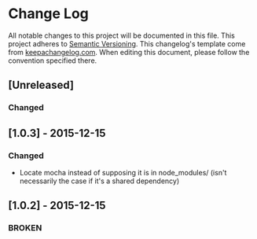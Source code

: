 # Change Log
All notable changes to this project will be documented in this file.
This project adheres to [Semantic Versioning](http://semver.org/).
This changelog's template come from [keepachangelog.com](http://keepachangelog.com/). When editing this document, please follow the convention specified there. 

## [Unreleased]
### Changed

## [1.0.3] - 2015-12-15
### Changed
- Locate mocha instead of supposing it is in node_modules/ (isn't necessarily the case if it's a shared dependency)

## [1.0.2] - 2015-12-15
### BROKEN

